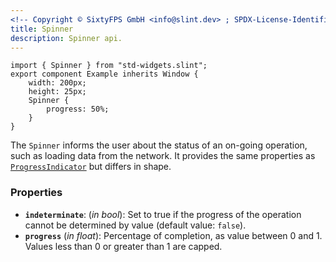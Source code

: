 ```yaml
---
<!-- Copyright © SixtyFPS GmbH <info@slint.dev> ; SPDX-License-Identifier: MIT -->
title: Spinner
description: Spinner api.
---
```

```slint playground
import { Spinner } from "std-widgets.slint";
export component Example inherits Window {
    width: 200px;
    height: 25px;
    Spinner {
        progress: 50%;
    }
}
```

The `Spinner` informs the user about the status of an on-going operation, such as loading data from the network. It provides the same properties as
[`ProgressIndicator`](/master/docs/slint/reference/std-widgets/progressindicator/) but differs in shape.

### Properties

-   **`indeterminate`**: (_in_ _bool_): Set to true if the progress of the operation cannot be determined by value (default value: `false`).
-   **`progress`** (_in_ _float_): Percentage of completion, as value between 0 and 1. Values less than 0 or greater than 1 are capped.
